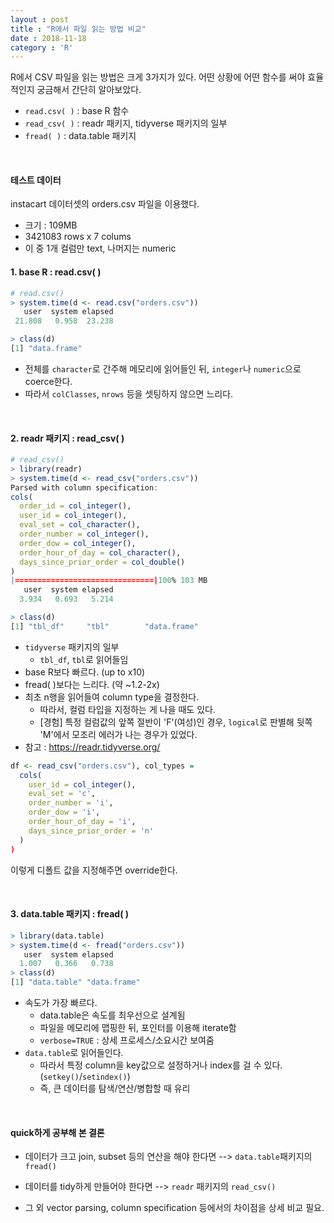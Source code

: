 ```yaml
---
layout : post
title : "R에서 파일 읽는 방법 비교"
date : 2018-11-18
category : 'R'
---
```


R에서 CSV 파일을 읽는 방법은 크게 3가지가 있다. 어떤 상황에 어떤 함수를 써야 효율적인지 궁금해서 간단히 알아보았다. 
<br>
- `read.csv( )` : base R 함수
- `read_csv( )` : readr 패키지, tidyverse 패키지의 일부
- `fread( )` : data.table 패키지

<br>

#### 테스트 데이터
instacart 데이터셋의 orders.csv 파일을 이용했다.
 - 크기 : 109MB
 - 3421083 rows x 7 colums
 - 이 중 1개 컬럼만 text, 나머지는 numeric



#### 1. base R : read.csv( )

``` R
# read.csv()
> system.time(d <- read.csv("orders.csv"))
   user  system elapsed
 21.808   0.958  23.238

> class(d)
[1] "data.frame"
```
- 전체를 `character`로 간주해 메모리에 읽어들인 뒤, `integer`나 `numeric`으로 coerce한다.
- 따라서 `colClasses`, `nrows` 등을 셋팅하지 않으면 느리다.


<br>

#### 2. readr 패키지 : read_csv( )
```R
# read_csv()
> library(readr)
> system.time(d <- read_csv("orders.csv"))
Parsed with column specification:
cols(
  order_id = col_integer(),
  user_id = col_integer(),
  eval_set = col_character(),
  order_number = col_integer(),
  order_dow = col_integer(),
  order_hour_of_day = col_character(),
  days_since_prior_order = col_double()
)
|===============================|100% 103 MB
   user  system elapsed
  3.934   0.693   5.214

> class(d)
[1] "tbl_df"     "tbl"        "data.frame"
```
- `tidyverse` 패키지의 일부
  - `tbl_df`, `tbl`로 읽어들임
- base R보다 빠르다. (up to x10)
- fread( )보다는 느리다. (약 ~1.2-2x)
- 최초 n행을 읽어들여 column type을 결정한다.
  - 따라서, 컬럼 타입을 지정하는 게 나을 때도 있다.
  - [경험] 특정 컬럼값의 앞쪽 절반이 'F'(여성)인 경우, `logical`로 판별해 뒷쪽 'M'에서 모조리 에러가 나는 경우가 있었다.
- 참고 : https://readr.tidyverse.org/


```R  
df <- read_csv("orders.csv"), col_types =
  cols(
    user_id = col_integer(),
    eval_set = 'c',
    order_number = 'i',
    order_dow = 'i',
    order_hour_of_day = 'i',
    days_since_prior_order = 'n'
  )
)
```
이렇게 디폴트 값을 지정해주면 override한다.

<br>

#### 3. data.table 패키지 : fread( )
```R  
> library(data.table)
> system.time(d <- fread("orders.csv"))
   user  system elapsed
  1.007   0.366   0.738
> class(d)
[1] "data.table" "data.frame"
```

- 속도가 가장 빠르다.
  - data.table은 속도를 최우선으로 설계됨
  - 파일을 메모리에 맵핑한 뒤, 포인터를 이용해 iterate함
  - `verbose=TRUE` : 상세 프로세스/소요시간 보여줌
- `data.table`로 읽어들인다.
  - 따라서 특정 column을 key값으로 설정하거나 index를 걸 수 있다.(`setkey()`/`setindex()`)
  - 즉, 큰 데이터를 탐색/연산/병합할 때 유리

<br>


#### quick하게 공부해 본 결론
- 데이터가 크고 join, subset 등의 연산을 해야 한다면
   --> `data.table`패키지의 `fread()`

- 데이터를 tidy하게 만들어야 한다면
  --> `readr` 패키지의 `read_csv()`

- 그 외 vector parsing, column specification 등에서의 차이점을 상세 비교 필요.
